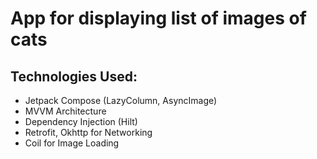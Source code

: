 # App for displaying list of images of cats

## Technologies Used:

* Jetpack Compose (LazyColumn, AsyncImage)
* MVVM Architecture
* Dependency Injection (Hilt)
* Retrofit, Okhttp for Networking
* Coil for Image Loading
